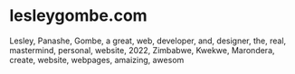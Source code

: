 # lesleygombe.com
Lesley, Panashe, Gombe, a great, web, developer, and, designer, the, real, mastermind, personal, website, 2022, Zimbabwe, Kwekwe, Marondera, create, website, webpages, amaizing, awesom
